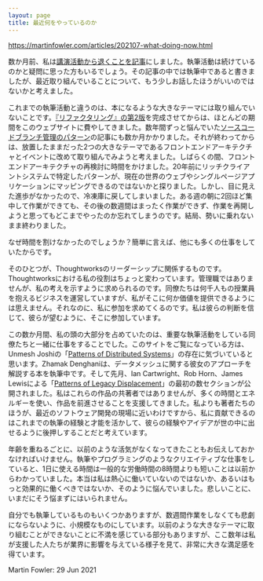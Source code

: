 ```yaml
---
layout: page
title: 最近何をやっているのか
---
```


<https://martinfowler.com/articles/202107-what-doing-now.html>

<!-- A couple of months ago I announced that I was stepping back from speaking. A few people wondered whether I would still be writing. I did indicate in that article that I am, but I felt it may be worth saying a bit more about what I’m concentrating on these days. -->

数か月前、私は[講演活動から退くことを記事](https://martinfowler.com/articles/202106-reducing-speaking.html)にしました。執筆活動は続けているのかと疑問に思った方もいるでしょう。その記事の中では執筆中であると書きましたが、最近取り組んでいることについて、もう少しお話したほうがいいのではないかと考えました。

<!-- One thing that’s different to much of my writing life is that I’m not tackling a big writing topic, such as a book-length material. 
After I finished the second edition of Refactoring, 
    I spent most of the following year working on this website, 
	and then put a few months into my article on Branching Patterns, 
		which had been knocking on my brain for a few years. 
That done, 
	I fancied revisiting one of the two big topics I started exploring, 
but then put on ice in the mid oughts: 
	front-end architecture and events. 
For a while I spent some time revisiting front-end architecture, 
	exploring how patterns I’d identified with rich clients systems 20 years ago mapped into the current world of the web and single-page applications.
 But I ended up putting that back in the freezer because I wasn’t making palpable progress. 
I’d get a couple of solid mornings on it one week, 
	only to not be able to work on it again for a couple of weeks, 
	which meant I forgot where I was when I needed to pick it up again. 
I wasn’t able to get momentum, and without that I wasn’t getting anywhere. -->

これまでの執筆活動と違うのは、本になるような大きなテーマには取り組んでいないことです。[『リファクタリング』の第2版](https://martinfowler.com/books/refactoring.html)を完成させてからは、ほとんどの期間をこのウェブサイトに費やしてきました。数年間ずっと悩んでいた[ソースコードブランチ管理のパターン](/PatternsForManagingSourceCodeBranches)の記事にも数か月かかりました。それが終わってからは、放置したままだった2つの大きなテーマであるフロントエンドアーキテクチャとイベントに改めて取り組んでみようと考えました。しばらくの間、フロントエンドアーキテクチャの再検討に時間をかけました。20年前にリッチクライアントシステムで特定したパターンが、現在の世界のウェブやシングルページアプリケーションにマッピングできるのではないかと探りました。しかし、目に見えた進歩がなかったので、冷凍庫に戻してしまいました。ある週の朝に2回ほど集中して作業ができても、その後の数週間はまったく作業ができず、作業を再開しようと思ってもどこまでやったのか忘れてしまうのです。結局、勢いに乗れないまま終わりました。

<!-- Why wasn’t I able to spend time on these things? Simply put, plenty of other stuff I was working on. -->

なぜ時間を割けなかったのでしょうか？簡単に言えば、他にも多くの仕事をしていたからです。

<!-- Some of this being involved in Thoughtworks leadership. My role in Thoughtworks is odd, I don’t have any management responsibilities, 
but I’m often called to contribute my point of view. Watching how my colleagues run a business that employs thousands of people, 
	it seems inconceivable to me 
	that I have anything valuable to add. 
Yet they keep asking me to participate, 
	and I should trust their good judgment and be as involved as they wish. -->

そのひとつが、Thoughtworksのリーダーシップに関係するものです。Thoughtworksにおける私の役割はちょっと変わっています。管理職ではありませんが、私の考えを示すように求められるのです。同僚たちは何千人もの授業員を抱えるビジネスを運営していますが、私がそこに何か価値を提供できるようには思えません。それなのに、私に参加を求めてくるのです。私は彼らの判断を信じて、彼らが望むように、そこに参加しています。

<!-- The main thing that’s been occupying my brain in the last months 
	has been working with my colleagues 
	who are working on significant writing works. 
Those who follow this site will hopefully have noticed 
	Unmesh Joshi’s collection of Patterns of Distributed Systems. 
Zhamak Denghani is working on a book to describe her Data Mesh approach. 
And last month 
	I published the first few section of Ian Cartwright, Rob Horn, and James Lewis’s Patterns of Legacy Displacement. 
While I’m certainly not a co-author of any of these works, 
	I have put a lot of time and energy shepherding them forwards. 
These authors are much closer to the reality of software development these days than I am, 
	so I think I can contribute more by using what experience and talent I have in writing to get their experiences and ideas out into the world. -->

この数か月間、私の頭の大部分を占めていたのは、重要な執筆活動をしている同僚たちと一緒に仕事をすることでした。このサイトをご覧になっている方は、Unmesh Joshiの「[Patterns of Distributed Systems](https://martinfowler.com/articles/patterns-of-distributed-systems/)」の存在に気づいていると思います。Zhamak Denghaniは、データメッシュに関する彼女のアプローチを解説する本を執筆中です。そして先月、Ian Cartwright、Rob Horn、James Lewisによる「[Patterns of Legacy Displacement](https://martinfowler.com/articles/patterns-legacy-displacement/)」の最初の数セクションが公開されました。私はこれらの作品の共著者ではありませんが、多くの時間とエネルギーを使い、作品を前進させることを支援してきました。私よりも著者たちのほうが、最近のソフトウェア開発の現場に近いわけですから、私に貢献できるのはこれまでの執筆の経験と才能を活かして、彼らの経験やアイデアが世の中に出せるように後押しすることだと考えています。

<!-- I should also mention that I suspect 
I’m not as energetic as I used to be as I age. 
I’ve long known that when you’re doing very creative work, 
	such as writing or programming, 
    the useful hours you can do in a day is rather less than the accepted industrial eight. 
I’ve always been nagged by my conviction 
	that I’m not working as diligently or effectively as I ought to be. 
Sadly I’m not getting any better 
	at not letting that bug me. -->

年齢を重ねるごとに、以前のような活気がなくなってきたこともお伝えしておかなければいけません。執筆やプログラミングのようなクリエイティブな仕事をしていると、1日に使える時間は一般的な労働時間の8時間よりも短いことは以前からわかっていました。本当は私は熱心に働いていないのではないか、あるいはもっと効果的に働くべきではないか、そのように悩んでいました。悲しいことに、いまだにそう悩まずにはいられません。


<!-- I still have some writing of my own simmering, 
	but I’m keeping it small scale, 
so that it isn’t a tragedy 
	when its pushed aside for a few weeks. 
Part of me is frustrated that I can’t tackle a big topic like I used to, 
but I’ve gained an immense satisfaction 
	from seeing those I’ve helped 
	making an impact on the industry over the years. -->

自分でも執筆しているものもいくつかありますが、数週間作業をしなくても悲劇にならないように、小規模なものにしています。以前のような大きなテーマに取り組むことができないことに不満を感じている部分もありますが、ここ数年は私が支援した人たちが業界に影響を与えている様子を見て、非常に大きな満足感を得ています。


Martin Fowler: 29 Jun 2021
